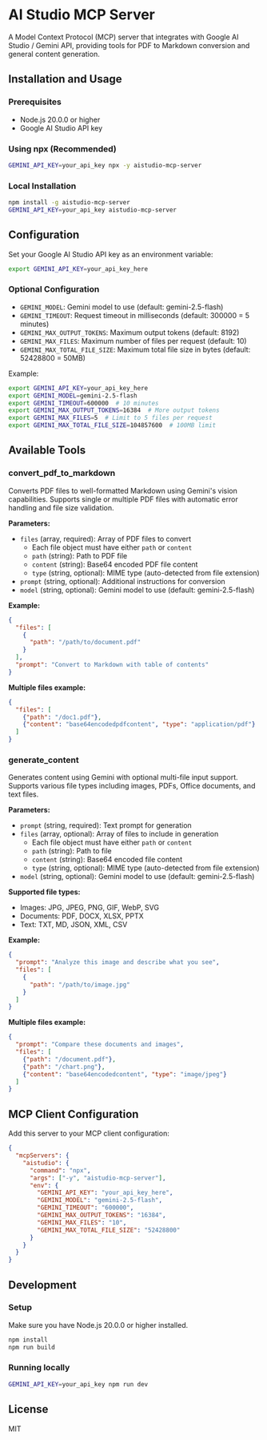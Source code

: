 # AI Studio MCP Server

A Model Context Protocol (MCP) server that integrates with Google AI Studio / Gemini API, providing tools for PDF to Markdown conversion and general content generation.

## Installation and Usage

### Prerequisites

- Node.js 20.0.0 or higher
- Google AI Studio API key

### Using npx (Recommended)

```bash
GEMINI_API_KEY=your_api_key npx -y aistudio-mcp-server
```

### Local Installation

```bash
npm install -g aistudio-mcp-server
GEMINI_API_KEY=your_api_key aistudio-mcp-server
```

## Configuration

Set your Google AI Studio API key as an environment variable:

```bash
export GEMINI_API_KEY=your_api_key_here
```

### Optional Configuration

- `GEMINI_MODEL`: Gemini model to use (default: gemini-2.5-flash)
- `GEMINI_TIMEOUT`: Request timeout in milliseconds (default: 300000 = 5 minutes)
- `GEMINI_MAX_OUTPUT_TOKENS`: Maximum output tokens (default: 8192)
- `GEMINI_MAX_FILES`: Maximum number of files per request (default: 10)
- `GEMINI_MAX_TOTAL_FILE_SIZE`: Maximum total file size in bytes (default: 52428800 = 50MB)

Example:
```bash
export GEMINI_API_KEY=your_api_key_here
export GEMINI_MODEL=gemini-2.5-flash
export GEMINI_TIMEOUT=600000  # 10 minutes
export GEMINI_MAX_OUTPUT_TOKENS=16384  # More output tokens
export GEMINI_MAX_FILES=5  # Limit to 5 files per request
export GEMINI_MAX_TOTAL_FILE_SIZE=104857600  # 100MB limit
```

## Available Tools

### convert_pdf_to_markdown

Converts PDF files to well-formatted Markdown using Gemini's vision capabilities. Supports single or multiple PDF files with automatic error handling and file size validation.

**Parameters:**
- `files` (array, required): Array of PDF files to convert
  - Each file object must have either `path` or `content`
  - `path` (string): Path to PDF file
  - `content` (string): Base64 encoded PDF file content  
  - `type` (string, optional): MIME type (auto-detected from file extension)
- `prompt` (string, optional): Additional instructions for conversion
- `model` (string, optional): Gemini model to use (default: gemini-2.5-flash)

**Example:**
```json
{
  "files": [
    {
      "path": "/path/to/document.pdf"
    }
  ],
  "prompt": "Convert to Markdown with table of contents"
}
```

**Multiple files example:**
```json
{
  "files": [
    {"path": "/doc1.pdf"},
    {"content": "base64encodedpdfcontent", "type": "application/pdf"}
  ]
}
```

### generate_content

Generates content using Gemini with optional multi-file input support. Supports various file types including images, PDFs, Office documents, and text files.

**Parameters:**
- `prompt` (string, required): Text prompt for generation
- `files` (array, optional): Array of files to include in generation
  - Each file object must have either `path` or `content`
  - `path` (string): Path to file
  - `content` (string): Base64 encoded file content
  - `type` (string, optional): MIME type (auto-detected from file extension)
- `model` (string, optional): Gemini model to use (default: gemini-2.5-flash)

**Supported file types:**
- Images: JPG, JPEG, PNG, GIF, WebP, SVG
- Documents: PDF, DOCX, XLSX, PPTX
- Text: TXT, MD, JSON, XML, CSV

**Example:**
```json
{
  "prompt": "Analyze this image and describe what you see",
  "files": [
    {
      "path": "/path/to/image.jpg"
    }
  ]
}
```

**Multiple files example:**
```json
{
  "prompt": "Compare these documents and images",
  "files": [
    {"path": "/document.pdf"},
    {"path": "/chart.png"},
    {"content": "base64encodedcontent", "type": "image/jpeg"}
  ]
}
```

## MCP Client Configuration

Add this server to your MCP client configuration:

```json
{
  "mcpServers": {
    "aistudio": {
      "command": "npx",
      "args": ["-y", "aistudio-mcp-server"],
      "env": {
        "GEMINI_API_KEY": "your_api_key_here",
        "GEMINI_MODEL": "gemini-2.5-flash",
        "GEMINI_TIMEOUT": "600000",
        "GEMINI_MAX_OUTPUT_TOKENS": "16384",
        "GEMINI_MAX_FILES": "10",
        "GEMINI_MAX_TOTAL_FILE_SIZE": "52428800"
      }
    }
  }
}
```

## Development

### Setup

Make sure you have Node.js 20.0.0 or higher installed.

```bash
npm install
npm run build
```

### Running locally

```bash
GEMINI_API_KEY=your_api_key npm run dev
```

## License

MIT